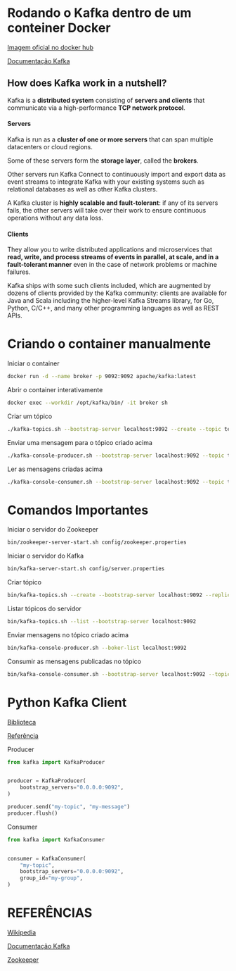 # Rodando o Kafka dentro de um conteiner Docker

[Imagem oficial no docker hub](https://hub.docker.com/r/apache/kafka)

[Documentação Kafka](https://kafka.apache.org/documentation/)

## How does Kafka work in a nutshell?

Kafka is a **distributed system** consisting of **servers and clients** that communicate via a high-performance **TCP network protocol**.

#### Servers

Kafka is run as a **cluster of one or more servers** that can span multiple datacenters or cloud regions.

Some of these servers form the **storage layer**, called the **brokers**. 

Other servers run Kafka Connect to continuously import and export data as event streams to integrate Kafka with your existing systems such as relational databases as well as other Kafka clusters. 

A Kafka cluster is **highly scalable and fault-tolerant**: if any of its servers fails, the other servers will take over their work to ensure continuous operations without any data loss.

#### Clients

They allow you to write distributed applications and microservices that **read, write, and process streams of events in parallel, at scale, and in a fault-tolerant manner** even in the case of network problems or machine failures. 

Kafka ships with some such clients included, which are augmented by dozens of clients provided by the Kafka community: clients are available for Java and Scala including the higher-level Kafka Streams library, for Go, Python, C/C++, and many other programming languages as well as REST APIs. 

# Criando o container manualmente

Iniciar o container

```bash
docker run -d --name broker -p 9092:9092 apache/kafka:latest
```

Abrir o container interativamente

```bash
docker exec --workdir /opt/kafka/bin/ -it broker sh
```

Criar um tópico

```bash
./kafka-topics.sh --bootstrap-server localhost:9092 --create --topic test-topic
```

Enviar uma mensagem para o tópico criado acima

```bash
./kafka-console-producer.sh --bootstrap-server localhost:9092 --topic test-topic
```

Ler as mensagens criadas acima

```bash
./kafka-console-consumer.sh --bootstrap-server localhost:9092 --topic test-topic --from-beginning
```


# Comandos Importantes

Iniciar o servidor do Zookeeper

```bash
bin/zookeeper-server-start.sh config/zookeeper.properties
```

Iniciar o servidor do Kafka

```bash
bin/kafka-server-start.sh config/server.properties
```

Criar tópico

```bash
bin/kafka-topics.sh --create --bootstrap-server localhost:9092 --replication-factor 1 --partitions 1 --topic LOJA_NOVO_PEDIDO
```

Listar tópicos do servidor

```bash
bin/kafka-topics.sh --list --bootstrap-server localhost:9092
```

Enviar mensagens no tópico criado acima

```bash
bin/kafka-console-producer.sh --boker-list localhost:9092
```

Consumir as mensagens publicadas no tópico

```bash
bin/kafka-console-consumer.sh --bootstrap-server localhost:9092 --topic LOJA_NOVO_PEDIDO --from-beginning
```


# Python Kafka Client

[Biblioteca](https://kafka-python.readthedocs.io/en/master/apidoc/KafkaConsumer.html)

[Referência](https://www.instaclustr.com/support/documentation/kafka/using-kafka/use-kafka-with-python/)


Producer

```python
from kafka import KafkaProducer


producer = KafkaProducer(
    bootstrap_servers="0.0.0.0:9092",
)

producer.send("my-topic", "my-message")
producer.flush()
```

Consumer

```python
from kafka import KafkaConsumer


consumer = KafkaConsumer(
    "my-topic",
    bootstrap_servers="0.0.0.0:9092",
    group_id="my-group",
)
```


# REFERÊNCIAS

[Wikipedia](https://en.wikipedia.org/wiki/Apache_Kafka)

[Documentação Kafka](https://kafka.apache.org/documentation/)

[Zookeeper](https://zookeeper.apache.org/)

